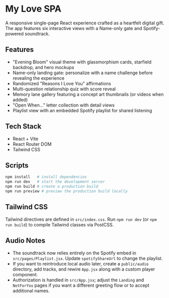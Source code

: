 # My Love SPA

A responsive single-page React experience crafted as a heartfelt digital gift. The app features six interactive views with a Name-only gate and Spotify-powered soundtrack.

## Features

- "Evening Bloom" visual theme with glassmorphism cards, starfield backdrop, and  hero mockups
- Name-only landing gate: personalize with a name challenge before revealing the experience
- Randomized "Reasons I Love You" affirmations
- Multi-question relationship quiz with score reveal
- Memory lane gallery featuring a concept art thumbnails (or videos when added)
- "Open When..." letter collection with detail views
- Playlist view with an embedded Spotify playlist for shared listening

## Tech Stack

- React + Vite
- React Router DOM
- Tailwind CSS

## Scripts

```bash
npm install   # install dependencies
npm run dev   # start the development server
npm run build # create a production build
npm run preview # preview the production build locally
```

## Tailwind CSS

Tailwind directives are defined in `src/index.css`. Run `npm run dev` (or `npm run build`) to compile Tailwind classes via PostCSS.

## Audio Notes

- The soundtrack now relies entirely on the Spotify embed in `src/pages/Playlist.jsx`. Update `spotifyShareUrl` to change the playlist.
- If you want to reintroduce local audio later, create a `public/audio` directory, add tracks, and rewire `App.jsx` along with a custom player component.
- Authorization is handled in `src/App.jsx`; adjust the `Landing` and `NotForYou` pages if you want a different greeting flow or to accept additional names.
